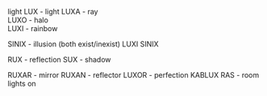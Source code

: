 light
LUX - light
LUXA - ray  
LUXO - halo  
LUXI - rainbow

SINIX - illusion (both exist/inexist)
LUXI SINIX

RUX - reflection 
SUX - shadow

RUXAR - mirror
RUXAN - reflector
LUXOR - perfection 
KABLUX RAS - room lights on